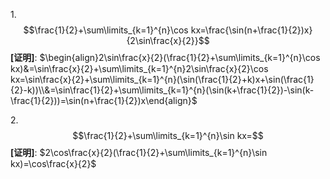 
$1.$ $$\frac{1}{2}+\sum\limits_{k=1}^{n}\cos kx=\frac{\sin(n+\frac{1}{2})x}{2\sin\frac{x}{2}}$$**[证明]**:
	$\begin{align}2\sin\frac{x}{2}(\frac{1}{2}+\sum\limits_{k=1}^{n}\cos kx)&=\sin\frac{x}{2}+\sum\limits_{k=1}^{n}2\sin\frac{x}{2}\cos kx=\sin\frac{x}{2}+\sum\limits_{k=1}^{n}(\sin(\frac{1}{2}+k)x+\sin(\frac{1}{2}-k))\\&=\sin\frac{1}{2}+\sum\limits_{k=1}^{n}(\sin(k+\frac{1}{2})-\sin(k-\frac{1}{2}))=\sin(n+\frac{1}{2})x\end{align}$ 

$2.$ $$\frac{1}{2}+\sum\limits_{k=1}^{n}\sin kx=$$**[证明]**:
	$2\cos\frac{x}{2}(\frac{1}{2}+\sum\limits_{k=1}^{n}\sin kx)=\cos\frac{x}{2}$ 